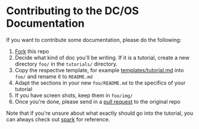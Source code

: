 # Contributing to the DC/OS Documentation

If you want to contribute some documentation, please do the following:

1. [Fork](https://help.github.com/articles/fork-a-repo/) this repo
1. Decide what kind of doc you'll be writing. If it is a tutorial, create a new directory `foo/` in the `tutorials/` directory.
1. Copy the respective template, for example [templates/tutorial.md](templates/tutorial.md) into `foo/` and rename it to `README.md`
1. Adapt the sections in your new `foo/README.md` to the specifics of your tutorial
1. If you have screen shots, keep them in `foo/img/`
1. Once you're done, please send in a [pull request](https://help.github.com/articles/using-pull-requests/) to the original repo

Note that if you're unsure about what exactly should go into the tutorial, you can always check out [spark](../tutorials/spark/) for reference.
